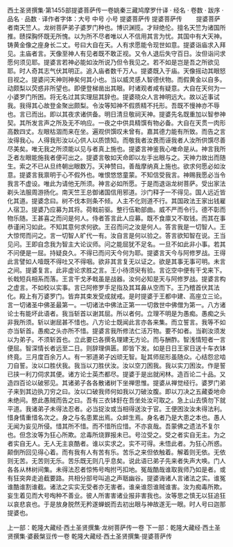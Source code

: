 西土圣贤撰集·第1455部提婆菩萨传一卷姚秦三藏鸠摩罗什译
· 经名 · 卷数 · 跋序
· 品名 · 品数 · 译作者字体：大号 中号 小号
提婆菩萨传
提婆菩萨传
　　提婆菩萨者南天竺人。龙树菩萨弟子婆罗门种也。博识渊揽。才辩绝伦。擅名天竺为诸国所推。赜探胸怀既无所愧。以为所不尽者唯以人不信用其言为忧。其国中有大天神。铸黄金像之座身长二丈。号曰大自在天。人有求愿能令现世如意。提婆诣庙求入拜见。主庙者言。天像至神人有见者既不敢正视。又令人退后失守百日。汝但诣问求愿何须见耶。提婆言若神必能如汝所说乃但令我见之。若不如是岂是吾之所欲见耶。时人奇其志气伏其明正。追入庙者数千万人。提婆既入于庙。天像摇动其眼怒目视之。提婆问天神则神矣何其小也。当以威灵感人智德伏物。而假黄金以自多。动颇梨以荧惑非所望也。即便登梯凿出其眼。时诸观者咸有疑意。大自在天何为一小婆罗门所困。将无名过其实理屈其辞也。提婆晓众人言神明远大。故以近事试我。我得其心故登金聚出颇梨。令汝等知神不假质精不托形。吾既不慢神亦不辱也。言已而出。即以其夜求诸供备。明日清旦敬祠天神。提婆先名既重加以智参神契。其所发言声之所及无不响应。一夜之中供具精馔有物必备。大自在天贯一肉形高数四丈。左眼枯涸而来在坐。遍观供馔叹未曾有。嘉其德力能有所致。而告之言汝得我心。人得我形汝以心供人以质馈知。而敬我者汝畏而诬我者人汝所供馔尽善尽美矣。唯无我之所须能以见与者真上施也。提婆言神鉴我心唯命是从。神言我所乏者左眼能施我者便可出之。提婆言敬如天命即以左手出眼与之。天神力故出而随生。索之不已从旦终朝出眼数万。天神赞曰。善哉摩纳真上施也。欲求何愿必如汝意。提婆言我禀明于心不假外也。唯恨悠悠童蒙。不知信受我言。神赐我愿必当令我言不虚设。唯此为请他无所须。神言必如所愿。于是而退诣龙树菩萨。受出家法剃头法服周游扬化。南天竺王总御诸国信用邪道。沙门释子一不得见。国人远近皆化其道。提婆念曰。树不伐本则条不倾。人主不化则道不行。其国政法王家出钱雇人宿卫。提婆乃应募为其将。荷戟前驱。整行伍勒部曲。威不严而令行。德不彰而物乐随。王甚喜之而问是何人。侍者答言此人应募。既不食廪又不取钱。而其在事恭谨闲习如此。不知其意何求何欲。王召而问之汝是何人。答言我是一切智人。王大惊愕而问之。言一切智人旷代一有。汝自言是何以验之。答言欲知智在说。王当见问。王即自念我为智主大论议师。问之能屈犹不足名。一旦不如此非小事。若其不问便是一屈。持疑良久。不得已而问天今何为耶。提婆言天今与阿修罗战。王得此言譬如人噎既不得吐又不得咽。欲非其言复无以证之。欲是其事无事可明。未言之间。提婆复言。此非虚论求胜之言。王小待须臾有验。言讫空中便有干戈来下。长戟短兵相系而落。王言干戈矛戟虽是战器。汝何必知是天与阿修罗战。提婆言构之虚言。不如校以实事。言已阿修罗手足指及其耳鼻从空而下。王乃稽首伏其法化。殿上有万婆罗门。皆弃其束发受成就戒。是时提婆于王都中建、高座立三论。言一切诸圣中佛圣最第一。一切诸法中佛法正第一一切救世中佛僧为第一。八方诸论士有能坏此语者。我当斩首以谢其屈。所以者何。立理不明是为愚痴。愚痴之头非我所须。斩以谢屈甚不惜也。八方论士既闻此言亦各来集。而立誓言。我等不如亦当斩首。愚痴之头亦所不惜。提婆言我所修法仁活万物。要不如者。当剃汝须发以为弟子。不须斩首也。立此要已各撰名理建无方论。而与酬酢。智浅情短者一言便屈。智深情长者远至二日。则辞理俱匮。即皆下发。如是日日王家日送十车衣钵终竟。三月度百余万人。有一邪道弟子凶顽无智。耻其师屈形虽随众。心结怨忿啮刀自誓。汝以口胜伏我。我当以刀胜伏汝。汝以空刀困我。我以实刀困汝。作是誓已挟一利刀伺求其便。诸方论士英杰都尽。提婆于是出就闲林。造百论二十品。又造四百论以破邪见。其诸弟子各各散诸树下坐禅思惟。提婆从禅觉经行。婆罗门弟子来到其边执刀穷之曰。汝以口破我师何如我以刀破汝腹。即以刀决之五藏委地命未绝间。愍此愚贼而告之曰。吾有三衣钵釪在吾坐处汝可取之。急上山去慎勿下就平道。我诸弟子未得法忍者。必当捉汝或当相得送汝于官。王便困汝汝未得法利。惜身情重惜名次之。身之与名患累出焉。众衅生焉。身名者乃是大患之本也。愚人无闻为妄见所侵。惜其所不惜。而不惜所应惜。不亦哀哉。吾蒙佛之遗法不复尔也。但念汝等为狂心所欺。忿毒所烧罪报未已。号泣受之。受之者实自无主。为之者实自无人。无人无主哀酷者。谁以实求之。实不可得。未悟此者。为狂心所惑。颠倒所回见得心着。而有我有人有苦有乐。苦乐之来但依触着。解着则无依。无依则无苦。无苦则无乐。苦乐既无则几乎息矣。说此语已弟子先来者失声大唤。门人各各从林树间集。未得法忍者惊怖号啕拊丐扣地。冤哉酷哉谁取我师乃如是者。或有狂突奔走追截要路。共相分部号叫追之声聒幽谷。提婆诲诸人言诸法之实。谁冤谁酷谁割谁截。诸法之实实无受者亦无害者。谁亲谁怨谁贼谁害。汝为痴毒所欺。妄生着见而大号啕种不善业。彼人所害害诸业报非害我也。汝等思之慎无以狂追狂以哀悲哀也。于是放身脱然无矜遂蝉蜕而去初出眼与神故遂无一眼。时人号曰迦那提婆也。

上一部：乾隆大藏经·西土圣贤撰集·龙树菩萨传一卷
下一部：乾隆大藏经·西土圣贤撰集·婆薮槃豆传一卷
乾隆大藏经·西土圣贤撰集·提婆菩萨传